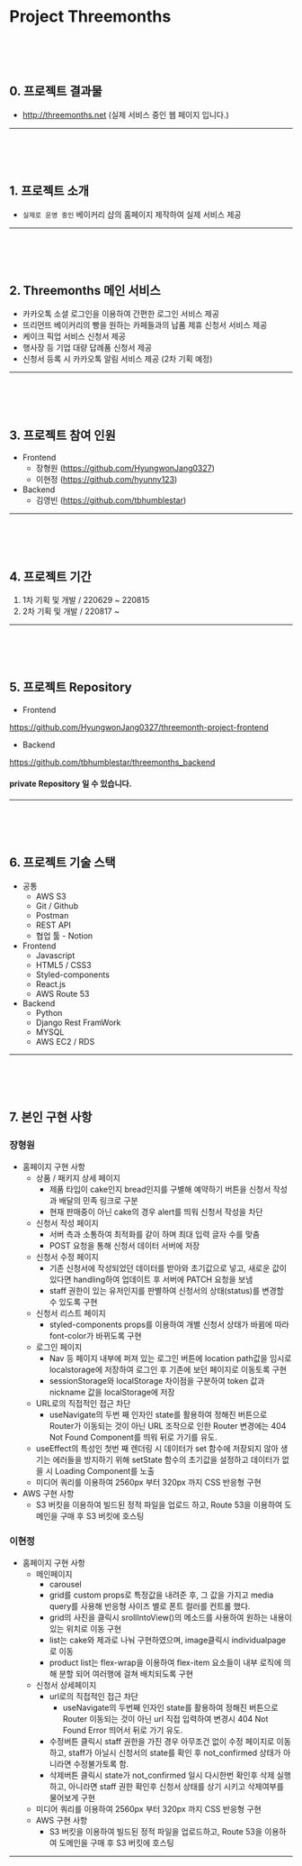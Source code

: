 # Project Threemonths

<br>
<br>
<br>

## 0. 프로젝트 결과물

- http://threemonths.net
  (실제 서비스 중인 웹 페이지 입니다.)

---

<br>
<br>
<br>

## 1. 프로젝트 소개

- `실제로 운영 중인` 베이커리 샵의 홈페이지 제작하여 실제 서비스 제공

---

<br>
<br>
<br>

## 2. Threemonths 메인 서비스

- 카카오톡 소셜 로그인을 이용하여 간편한 로그인 서비스 제공
- 뜨리먼뜨 베이커리의 빵을 원하는 카페들과의 납품 제휴 신청서 서비스 제공
- 케이크 픽업 서비스 신청서 제공
- 행사장 등 기업 대량 답례품 신청서 제공
- 신청서 등록 시 카카오톡 알림 서비스 제공 (2차 기획 예정)

---

<br>
<br>
<br>

## 3. 프로젝트 참여 인원

- Frontend
  - 장형원 (https://github.com/HyungwonJang0327)
  - 이현정 (https://github.com/hyunny123)
- Backend
  - 김영빈 (https://github.com/tbhumblestar)

---

<br>
<br>
<br>

## 4. 프로젝트 기간

1. 1차 기획 및 개발 / 220629 ~ 220815
2. 2차 기획 및 개발 / 220817 ~

---

<br>
<br>
<br>

## 5. 프로젝트 Repository

- Frontend

https://github.com/HyungwonJang0327/threemonth-project-frontend

- Backend

https://github.com/tbhumblestar/threemonths_backend

#### private Repository 일 수 있습니다.

---

<br>
<br>
<br>

## 6. 프로젝트 기술 스택

- 공통
  - AWS S3
  - Git / Github
  - Postman
  - REST API
  - 협업 툴 - Notion
- Frontend
  - Javascript
  - HTML5 / CSS3
  - Styled-components
  - React.js
  - AWS Route 53
- Backend
  - Python
  - Django Rest FramWork
  - MYSQL
  - AWS EC2 / RDS

---

<br>
<br>
<br>

## 7. 본인 구현 사항

### 장형원

- 홈페이지 구현 사항
  - 상품 / 패키지 상세 페이지
    - 제품 타입이 cake인지 bread인지를 구별해 예약하기 버튼을 신청서 작성과 배달의 민족 링크로 구분
    - 현재 판매중이 아닌 cake의 경우 alert를 띄워 신청서 작성을 차단
  - 신청서 작성 페이지
    - 서버 측과 소통하여 최적화를 같이 하며 최대 입력 글자 수를 맞춤
    - POST 요청을 통해 신청서 데이터 서버에 저장
  - 신청서 수정 페이지
    - 기존 신청서에 작성되었던 데이터를 받아와 초기값으로 넣고, 새로운 값이 있다면 handling하여 업데이트 후 서버에 PATCH 요청을 보냄
    - staff 권한이 있는 유저인지를 판별하여 신청서의 상태(status)를 변경할 수 있도록 구현
  - 신청서 리스트 페이지
    - styled-components props를 이용하여 개별 신청서 상태가 바뀜에 따라 font-color가 바뀌도록 구현
  - 로그인 페이지
    - Nav 등 페이지 내부에 퍼져 있는 로그인 버튼에 location path값을 임시로 localstorage에 저장하여 로그인 후 기존에 보던 페이지로 이동토록 구현
    - sessionStorage와 localStorage 차이점을 구분하여 token 값과 nickname 값을 localStorage에 저장
  - URL로의 직접적인 접근 차단
    - useNavigate의 두번 째 인자인 state를 활용하여 정해진 버튼으로 Router가 이동되는 것이 아닌 URL 조작으로 인한 Router 변경에는 404 Not Found Component를 띄워 뒤로 가기를 유도.
  - useEffect의 특성인 첫번 째 렌더링 시 데이터가 set 함수에 저장되지 않아 생기는 에러들을 방지하기 위해 setState 함수의 초기값을 설정하고 데이터가 없을 시 Loading Component를 노출
  - 미디어 쿼리를 이용하여 2560px 부터 320px 까지 CSS 반응형 구현
- AWS 구현 사항
  - S3 버킷을 이용하여 빌드된 정적 파일을 업로드 하고, Route 53을 이용하여 도메인을 구매 후 S3 버킷에 호스팅

### 이현정

- 홈페이지 구현 사항
	- 메인페이지 
		- carousel
		- grid를 custom props로 특정값을 내려준 후, 그 값을 가지고 media query를 사용해 반응형 사이즈 별로 폰트 컬러를 컨트롤 했다.
		- grid의 사진을 클릭시 srollIntoView()의 메소드를 사용하여 원하는 내용이 있는 위치로 이동 구현
		- list는 cake와 제과로 나눠 구현하였으며, image클릭시 individualpage로 이동
		- product list는 flex-wrap을 이용하여 flex-item 요소들이 내부 로직에 의해 분할 되어 여러행에 걸쳐 배치되도록 구현
	- 신청서 상세페이지
		- url로의 직접적인 접근 차단
			- useNavigate의 두번째 인자인 state를 활용하여 정해진 버튼으로 Router 이동되는 것이 아닌 url 직접 입력하여 변경시 404 Not Found Error 띄어서 뒤로 가기 유도.
		- 수정버튼 클릭시 staff 권한을 가진 경우 아무조건 없이 수정 페이지로 이동하고, staff가 아닐시 신청서의 state를 확인 후 not_confirmed 상태가 아니라면 수정불가토록 함.
		- 삭제버튼 클릭시 state가 not_confirmed 일시 다시한번 확인후 삭제 실행하고, 아니라면 staff 권한 확인후 신청서 상태를 상기 시키고 삭제여부를 물어보게 구현
	- 미디어 쿼리를 이용하여 2560px 부터 320px 까지 CSS 반응형 구현
	- AWS 구현 사항
		- S3 버킷을 이용하여 빌드된 정적 파일을 업로드하고, Route 53을 이용하여 도메인을 구매 후 S3 버킷에 호스팅

---

<br>
<br>
<br>

